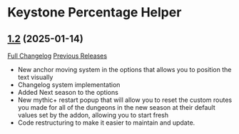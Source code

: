 # Keystone Percentage Helper

## [1.2](https://github.com/ZelionGG/KeystonePercentageHelper/tree/1.2) (2025-01-14)

[Full Changelog](https://github.com/ZelionGG/KeystonePercentageHelper/compare/1.0...1.2) [Previous Releases](https://github.com/ZelionGG/KeystonePercentageHelper/releases)

- New anchor moving system in the options that allows you to position the text visually
- Changelog system implementation
- Added Next season to the options
- New mythic+ restart popup that will allow you to reset the custom routes you made for all of the dungeons in the new season at their default values set by the addon, allowing you to start fresh
- Code restructuring to make it easier to maintain and update.

